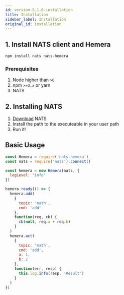 ```yaml
---
id: version-5.1.0-installation
title: Installation
sidebar_label: Installation
original_id: installation
---
```


## 1. Install NATS client and Hemera

```bash
npm install nats nats-hemera
```

### Prerequisites

1.  Node higher than `>6`
2.  npm `>=3.x` or yarn
3.  NATS

## 2. Installing NATS

1.  [Download](https://nats.io/download/) NATS
2.  Install the path to the executeable in your user path
3.  Run it!

## Basic Usage

```js
const Hemera = require('nats-hemera')
const nats = require('nats').connect()

const hemera = new Hemera(nats, {
  logLevel: 'info'
})

hemera.ready(() => {
  hemera.add(
    {
      topic: 'math',
      cmd: 'add'
    },
    function(req, cb) {
      cb(null, req.a + req.b)
    }
  )
  hemera.act(
    {
      topic: 'math',
      cmd: 'add',
      a: 1,
      b: 2
    },
    function(err, resp) {
      this.log.info(resp, 'Result')
    }
  )
})
```
